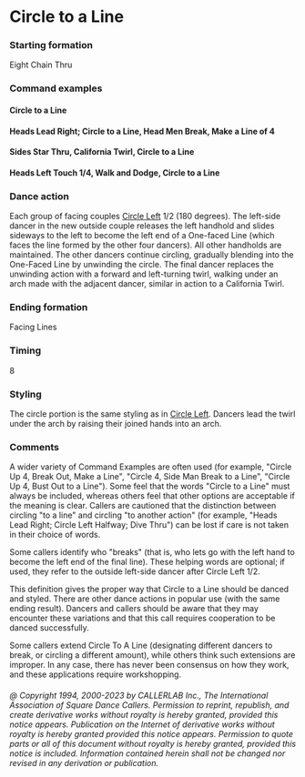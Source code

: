 
# Circle to a Line

### Starting formation

Eight Chain Thru

### Command examples

#### Circle to a Line
#### Heads Lead Right; Circle to a Line, Head Men Break, Make a Line of 4
#### Sides Star Thru, California Twirl, Circle to a Line
#### Heads Left Touch 1/4, Walk and Dodge, Circle to a Line

### Dance action

Each group of facing couples [Circle Left](circle.md) 1/2 (180 degrees).
The left-side dancer in the new outside couple releases the left handhold and
slides sideways to the left to become the left end of a One-faced Line
(which faces the line formed by the other four dancers).
All other handholds are maintained. The other dancers continue circling,
gradually blending into the One-Faced Line by unwinding the circle.
The final dancer replaces the unwinding action with a forward and
left-turning twirl, walking under an arch made with the adjacent dancer,
similar in action to a California Twirl.

### Ending formation

Facing Lines

### Timing

8

### Styling

The circle portion is the same styling as in [Circle Left](circle.md).
Dancers lead the twirl under the arch by raising their joined hands into an arch.

### Comments

A wider variety of Command Examples are often used (for example, "Circle Up 4, Break Out, Make a Line", "Circle 4, Side Man Break to a Line", "Circle Up 4, Bust Out to a Line"). Some feel that the words "Circle to a Line" must always be included, whereas others feel that other options are acceptable if the meaning is clear. Callers are cautioned that the distinction between circling "to a line" and circling "to another action" (for example, "Heads Lead Right; Circle Left Halfway; Dive Thru") can be lost if care is not taken in their choice of words.

Some callers identify who "breaks" (that is, who lets go with the left hand to become the left end of the final line). These helping words are optional; if used, they refer to the outside left-side dancer after Circle Left 1/2.

This definition gives the proper way that Circle to a Line should be danced and styled. There are other dance actions in popular use (with the same ending result). Dancers and callers should be aware that they may encounter these variations and that this call requires cooperation to be danced successfully.

Some callers extend Circle To A Line (designating different dancers to break, or circling a different amount), while others think such extensions are improper. In any case, there has never been consensus on how they work, and these applications require workshopping.

###### @ Copyright 1994, 2000-2023 by CALLERLAB Inc., The International Association of Square Dance Callers. Permission to reprint, republish, and create derivative works without royalty is hereby granted, provided this notice appears. Publication on the Internet of derivative works without royalty is hereby granted provided this notice appears. Permission to quote parts or all of this document without royalty is hereby granted, provided this notice is included. Information contained herein shall not be changed nor revised in any derivation or publication.
